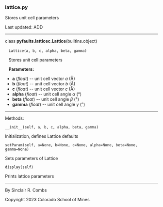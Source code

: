 ### lattice.py

Stores unit cell parameters

Last updated: ADD

---
class **pyfaults.latticec.Lattice**(builtins.object)

&nbsp;&nbsp; `Lattice(a, b, c, alpha, beta, gamma)`

&nbsp;&nbsp; Stores unit cell parameters

&nbsp;&nbsp; **Parameters:**

* **a** (*float*) -- unit cell vector *a* (Å)
* **b** (*float*) -- unit cell vector *b* (Å)
* **c** (*float*) -- unit cell vector *c* (Å)
* **alpha** (*float*) -- unit cell angle *α* (°)
* **beta** (*float*) -- unit cell angle *β* (°)
* **gamma** (*float*) -- unit cell angle *γ* (°)

---
Methods:

`__init__(self, a, b, c, alpha, beta, gamma)`

Initialization, defines Lattice defaults

`setParam(self, a=None, b=None, c=None, alpha=None, beta=None, gamma=None)`

Sets parameters of Lattice

`display(self)`

Prints lattice parameters

---
By Sinclair R. Combs

Copyright 2023 Colorado School of Mines
